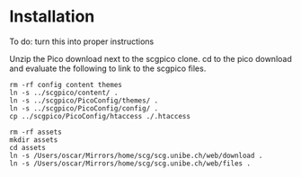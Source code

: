 # Installation

To do: turn this into proper instructions

Unzip the Pico download next to the scgpico clone.
cd to the pico download and evaluate the following to link to the scgpico files.

	rm -rf config content themes
	ln -s ../scgpico/content/ .
	ln -s ../scgpico/PicoConfig/themes/ .
	ln -s ../scgpico/PicoConfig/config/ .
	cp ../scgpico/PicoConfig/htaccess ./.htaccess

	rm -rf assets
	mkdir assets
	cd assets
	ln -s /Users/oscar/Mirrors/home/scg/scg.unibe.ch/web/download .
	ln -s /Users/oscar/Mirrors/home/scg/scg.unibe.ch/web/files .


